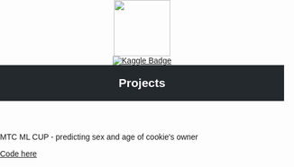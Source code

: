 <head>
  <meta charset="UTF-8">
  <title>My GitHub Projects</title>
  <link rel="stylesheet" href="https://cdnjs.cloudflare.com/ajax/libs/font-awesome/5.15.3/css/all.min.css" integrity="sha512-W+jgG+0zWTwvdJahb03+OWuz21lBlcaatXp6G7xq3Wfbl70Zoh6aM+y2Mslzdx8mf0+RxnRk/pI9Q+1V8ZdC5Q==" crossorigin="anonymous" referrerpolicy="no-referrer" />
  <style>
    body {
      font-family: Arial, sans-serif;
      margin: 0;
      padding: 0;
    }
    header {
      background-color: #24292e;
      color: #fff;
      padding: 20px;
      text-align: center;
    }
    h1 {
      margin: 0;
    }
    .icon {
      margin-right: 5px;
    }
    .container {
      max-width: 800px;
      margin: 0 auto;
      padding: 20px;
    }
    ul {
      list-style-type: none;
      padding: 0;
    }
    li {
      margin-bottom: 10px;
    }
    .project-name {
      font-size: 20px;
      font-weight: bold;
      margin-bottom: 5px;
    }
    .description {
      font-size: 16px;
      color: #555;
    }
  </style>
</head>


<div id="header" align="center">
  <img src="https://media.giphy.com/media/v1.Y2lkPTc5MGI3NjExOTZiZDkwODk2YjA1ZDU1NWI0ZmY5ZmJhY2YyZTEzMDNmNjgxN2U5MyZjdD1n/u2pmTWUi0MXjyrMaVj/giphy.gif" width=100 />
</div>

<div id="badge" align="center">
  <a href="https://www.kaggle.com/maksimkotenkov">
    <img src="https://img.shields.io/badge/Kaggle-blue?style=for-the-badge&logo=kaggle&logoColor=white" alt="Kaggle Badge"/>
  </a>
</div>

<article>
  <header>
    <h1>Projects</h1>
  </header>
  <p>
    <p>
      МТС ML CUP - predicting sex and age of cookie's owner
    </p>
    <a href="https://github.com/MurenMurenus/CookieDeanonymization">Code here</a>
  </p>
</article>
